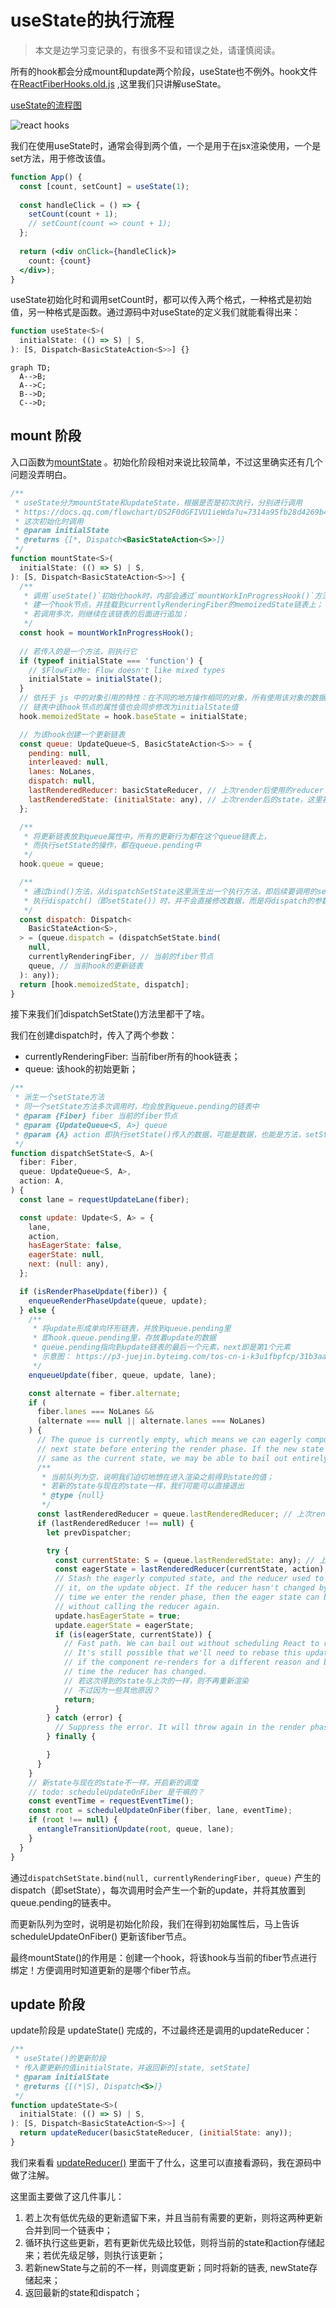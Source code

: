 # useState的执行流程

> 本文是边学习变记录的，有很多不妥和错误之处，请谨慎阅读。

所有的hook都会分成mount和update两个阶段，useState也不例外。hook文件在[ReactFiberHooks.old.js](https://github.com/wenzi0github/react/blob/e82bc5ac1f393c05eda5c4c1f7167c3c37bf072e/packages/react-reconciler/src/ReactFiberHooks.old.js) ,这里我们只讲解useState。

[useState的流程图](https://docs.qq.com/flowchart/DS2F0dGFIVU1ieWda?u=7314a95fb28d4269b44c0026faa673b7)

![react hooks](https://miro.medium.com/max/1368/1*R-oovJm4IQBLDjZy6DvbBg.png)

我们在使用useState时，通常会得到两个值，一个是用于在jsx渲染使用，一个是set方法，用于修改该值。

```jsx
function App() {
  const [count, setCount] = useState(1);
  
  const handleClick = () => {
    setCount(count + 1);
    // setCount(count => count + 1);
  };
  
  return (<div onClick={handleClick}>
    count: {count}
  </div>);
}
```

useState初始化时和调用setCount时，都可以传入两个格式，一种格式是初始值，另一种格式是函数。通过源码中对useState的定义我们就能看得出来：

```javascript
function useState<S>(
  initialState: (() => S) | S,
): [S, Dispatch<BasicStateAction<S>>] {}
```

```mermaid
graph TD;
  A-->B;
  A-->C;
  B-->D;
  C-->D;
```

## mount 阶段

入口函数为[mountState](https://github.com/wenzi0github/react/blob/main/packages/react-reconciler/src/ReactFiberHooks.old.js#L1555) 。初始化阶段相对来说比较简单，不过这里确实还有几个问题没弄明白。

```javascript
/**
 * useState分为mountState和updateState，根据是否是初次执行，分别进行调用
 * https://docs.qq.com/flowchart/DS2F0dGFIVU1ieWda?u=7314a95fb28d4269b44c0026faa673b7
 * 这次初始化时调用
 * @param initialState
 * @returns {[*, Dispatch<BasicStateAction<S>>]}
 */
function mountState<S>(
  initialState: (() => S) | S,
): [S, Dispatch<BasicStateAction<S>>] {
  /**
   * 调用`useState()`初始化hook时，内部会通过`mountWorkInProgressHook()`方法创
   * 建一个hook节点，并挂载到currentlyRenderingFiber的memoizedState链表上；
   * 若调用多次，则继续在该链表的后面进行追加；
   */
  const hook = mountWorkInProgressHook();
  
  // 若传入的是一个方法，则执行它
  if (typeof initialState === 'function') {
    // $FlowFixMe: Flow doesn't like mixed types
    initialState = initialState();
  }
  // 依托于 js 中的对象引用的特性：在不同的地方操作相同的对象，所有使用该对象的数据都会发生变化
  // 链表中该hook节点的属性值也会同步修改为initialState值
  hook.memoizedState = hook.baseState = initialState;

  // 为该hook创建一个更新链表
  const queue: UpdateQueue<S, BasicStateAction<S>> = {
    pending: null,
    interleaved: null,
    lanes: NoLanes,
    dispatch: null,
    lastRenderedReducer: basicStateReducer, // 上次render后使用的reducer
    lastRenderedState: (initialState: any), // 上次render后的state，这里初始化时，即为传入时的值
  };

  /**
   * 将更新链表放到queue属性中，所有的更新行为都在这个queue链表上，
   * 而执行setState的操作，都在queue.pending中
   */
  hook.queue = queue;

  /**
   * 通过bind()方法，从dispatchSetState这里派生出一个执行方法，即后续要调用的setState()
   * 执行dispatch()（即setState()）时，并不会直接修改数据，而是将dispatch的参数放到链表中，统一调度进行更新
   */
  const dispatch: Dispatch<
    BasicStateAction<S>,
  > = (queue.dispatch = (dispatchSetState.bind(
    null,
    currentlyRenderingFiber, // 当前的fiber节点
    queue, // 当前hook的更新链表
  ): any));
  return [hook.memoizedState, dispatch];
}
```

接下来我们们dispatchSetState()方法里都干了啥。

我们在创建dispatch时，传入了两个参数：

* currentlyRenderingFiber: 当前fiber所有的hook链表；
* queue: 该hook的初始更新；

```javascript
/**
 * 派生一个setState方法
 * 同一个setState方法多次调用时，均会放到queue.pending的链表中
 * @param {Fiber} fiber 当前的fiber节点
 * @param {UpdateQueue<S, A>} queue
 * @param {A} action 即执行setState()传入的数据，可能是数据，也能是方法，setState(1) 或 setState(prevState => prevState+1);
 */
function dispatchSetState<S, A>(
  fiber: Fiber,
  queue: UpdateQueue<S, A>,
  action: A,
) {
  const lane = requestUpdateLane(fiber);

  const update: Update<S, A> = {
    lane,
    action,
    hasEagerState: false,
    eagerState: null,
    next: (null: any),
  };

  if (isRenderPhaseUpdate(fiber)) {
    enqueueRenderPhaseUpdate(queue, update);
  } else {
    /**
     * 将update形成单向环形链表，并放到queue.pending里
     * 即hook.queue.pending里，存放着update的数据
     * queue.pending指向到update链表的最后一个元素，next即是第1个元素
     * 示意图： https://p3-juejin.byteimg.com/tos-cn-i-k3u1fbpfcp/31b3aa9d0f5d4284af1db2c73ea37b9a~tplv-k3u1fbpfcp-zoom-in-crop-mark:1304:0:0:0.awebp
     */
    enqueueUpdate(fiber, queue, update, lane);

    const alternate = fiber.alternate;
    if (
      fiber.lanes === NoLanes &&
      (alternate === null || alternate.lanes === NoLanes)
    ) {
      // The queue is currently empty, which means we can eagerly compute the
      // next state before entering the render phase. If the new state is the
      // same as the current state, we may be able to bail out entirely.
      /**
       * 当前队列为空，说明我们迫切地想在进入渲染之前得到state的值；
       * 若新的state与现在的state一样，我们可能可以直接退出
       * @type {null}
       */
      const lastRenderedReducer = queue.lastRenderedReducer; // 上次render后的reducer，在mount时即basicStateReducer
      if (lastRenderedReducer !== null) {
        let prevDispatcher;

        try {
          const currentState: S = (queue.lastRenderedState: any); // 上次render后的state，mount时为传入的initialState
          const eagerState = lastRenderedReducer(currentState, action);
          // Stash the eagerly computed state, and the reducer used to compute
          // it, on the update object. If the reducer hasn't changed by the
          // time we enter the render phase, then the eager state can be used
          // without calling the reducer again.
          update.hasEagerState = true;
          update.eagerState = eagerState;
          if (is(eagerState, currentState)) {
            // Fast path. We can bail out without scheduling React to re-render.
            // It's still possible that we'll need to rebase this update later,
            // if the component re-renders for a different reason and by that
            // time the reducer has changed.
            // 若这次得到的state与上次的一样，则不再重新渲染
            // 不过因为一些其他原因？
            return;
          }
        } catch (error) {
          // Suppress the error. It will throw again in the render phase.
        } finally {

        }
      }
    }
    // 新state与现在的state不一样，开启新的调度
    // todo: scheduleUpdateOnFiber 是干嘛的？
    const eventTime = requestEventTime();
    const root = scheduleUpdateOnFiber(fiber, lane, eventTime);
    if (root !== null) {
      entangleTransitionUpdate(root, queue, lane);
    }
  }
}
```

通过`dispatchSetState.bind(null, currentlyRenderingFiber, queue)` 产生的dispatch（即setState），每次调用时会产生一个新的update，并将其放置到queue.pending的链表中。

而更新队列为空时，说明是初始化阶段，我们在得到初始属性后，马上告诉 scheduleUpdateOnFiber() 更新该fiber节点。

最终mountState()的作用是：创建一个hook，将该hook与当前的fiber节点进行绑定！方便调用时知道更新的是哪个fiber节点。

## update 阶段

update阶段是 updateState() 完成的，不过最终还是调用的updateReducer：

```javascript
/**
 * useState()的更新阶段
 * 传入要更新的值initialState，并返回新的[state, setState]
 * @param initialState
 * @returns {[(*|S), Dispatch<S>]}
 */
function updateState<S>(
  initialState: (() => S) | S,
): [S, Dispatch<BasicStateAction<S>>] {
  return updateReducer(basicStateReducer, (initialState: any));
}
```

我们来看看 [updateReducer()](https://github.com/wenzi0github/react/blob/main/packages/react-reconciler/src/ReactFiberHooks.old.js#L761) 里面干了什么，这里可以直接看源码，我在源码中做了注解。

这里面主要做了这几件事儿：

1. 若上次有低优先级的更新遗留下来，并且当前有需要的更新，则将这两种更新合并到同一个链表中；
2. 循环执行这些更新，若有更新优先级比较低，则将当前的state和action存储起来；若优先级足够，则执行该更新；
3. 若新newState与之前的不一样，则调度更新；同时将新的链表, newState存储起来；
4. 返回最新的state和dispatch；
